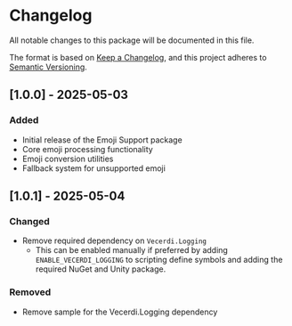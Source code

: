 # Changelog

All notable changes to this package will be documented in this file.

The format is based on [Keep a Changelog](https://keepachangelog.com/en/1.0.0/),
and this project adheres to [Semantic Versioning](https://semver.org/spec/v2.0.0.html).

## [1.0.0] - 2025-05-03

### Added

- Initial release of the Emoji Support package
- Core emoji processing functionality
- Emoji conversion utilities
- Fallback system for unsupported emoji

## [1.0.1] - 2025-05-04

### Changed

- Remove required dependency on `Vecerdi.Logging`
  - This can be enabled manually if preferred by adding `ENABLE_VECERDI_LOGGING` to scripting define symbols and adding the required NuGet and Unity package.

### Removed

- Remove sample for the Vecerdi.Logging dependency